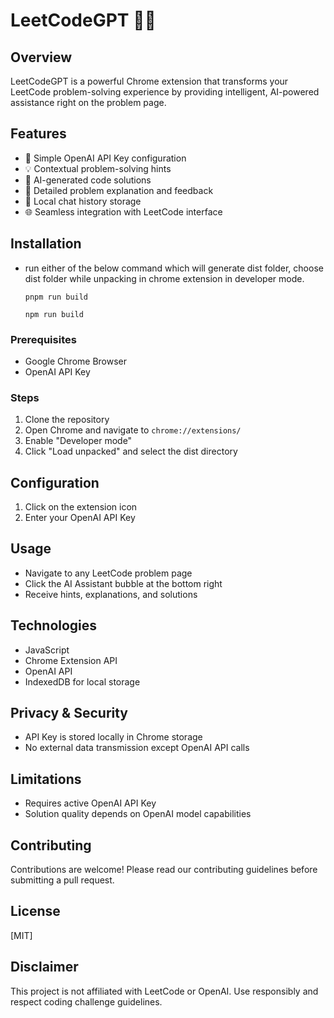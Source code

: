 # LeetCodeGPT 🧠🚀

## Overview
LeetCodeGPT is a powerful Chrome extension that transforms your LeetCode problem-solving experience by providing intelligent, AI-powered assistance right on the problem page.

## Features
- 🔑 Simple OpenAI API Key configuration
- 💡 Contextual problem-solving hints
- 🤖 AI-generated code solutions
- 📝 Detailed problem explanation and feedback
- 💾 Local chat history storage
- 🌐 Seamless integration with LeetCode interface

## Installation
- run either of the below command which will generate dist folder, choose dist folder while unpacking in chrome extension in developer mode.
  ```
  pnpm run build
  ```
  ```
  npm run build
  ```
  
### Prerequisites
- Google Chrome Browser
- OpenAI API Key

### Steps
1. Clone the repository
2. Open Chrome and navigate to `chrome://extensions/`
3. Enable "Developer mode"
4. Click "Load unpacked" and select the dist directory

## Configuration
1. Click on the extension icon
2. Enter your OpenAI API Key

## Usage
- Navigate to any LeetCode problem page
- Click the AI Assistant bubble at the bottom right
- Receive hints, explanations, and solutions

## Technologies
- JavaScript
- Chrome Extension API
- OpenAI API
- IndexedDB for local storage

## Privacy & Security
- API Key is stored locally in Chrome storage
- No external data transmission except OpenAI API calls

## Limitations
- Requires active OpenAI API Key
- Solution quality depends on OpenAI model capabilities

## Contributing
Contributions are welcome! Please read our contributing guidelines before submitting a pull request.

## License
[MIT]

## Disclaimer
This project is not affiliated with LeetCode or OpenAI. Use responsibly and respect coding challenge guidelines.

